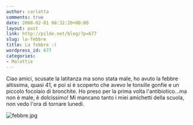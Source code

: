 ```yaml
---
author: carlotta
comments: true
date: 2008-02-01 08:32:20+00:00
layout: post
link: http://pilde.net/blog/?p=677
slug: la-febbre
title: La febbre :(
wordpress_id: 677
categories:
- Malattie
---
```


Ciao amici, scusate la latitanza ma sono stata male, ho avuto la febbre altissima, quasi 41, e poi si è scoperto che avevo le tonsille gonfie e un piccolo focolaio di bronchite. Ho preso per la prima volta l'antibiotico...ma non è male, è dolcissimo!
Mi mancano tanto i miei amichetti della scuola, non vedo l'ora di tornare lunedì.

![febbre.jpg](http://pilde.net/blog/wp-content/uploads/2008/02/febbre.jpg)

